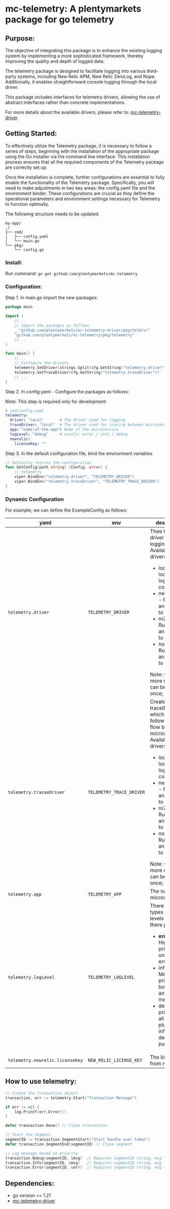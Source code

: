 # mc-telemetry: A plentymarkets package for go telemetry

## Purpose: 

The objective of integrating this package is to enhance the existing logging system by implementing a more sophisticated framework, thereby improving the quality and depth of logged data.

The telemetry package is designed to facilitate logging into various third-party systems, including New Relic APM, New Relic ZeroLog, and Nope. Additionally, it enables straightforward console logging through the local driver.

This package includes interfaces for telemetry drivers, allowing the use of abstract interfaces rather than concrete implementations.

For more details about the available drivers, please refer to: [mc-telemetry-driver](..%2Fmc-telemetry-driver). 


## Getting Started:

To effectively utilize the Telemetry package, it is necessary to follow a series of steps, beginning with the installation of the appropriate package using the Go installer via the command line interface. This installation process ensures that all the required components of the Telemetry package are correctly set up.

Once the installation is complete, further configurations are essential to fully enable the functionality of the Telemetry package. Specifically, you will need to make adjustments in two key areas: the config.yaml file and the environment binder. These configurations are crucial as they define the operational parameters and environment settings necessary for Telemetry to function optimally.

The following structure needs to be updated:

```
my-app/
./
├── cmd/
│   ├── config.yaml
│   └── main.go
└── pkg/
    └── config.go
```

### Install:
Run command: 
`go get github.com/plentymarkets/mc-telemetry`

### Configuration:
Step 1. In main.go import the new packages: 
```go
package main

import (
    //...
	// Import the packages as follows.
	_ "github.com/plentymarkets/mc-telemetry-driver/pkg/teldrvr"
	"github.com/plentymarkets/mc-telemetry/pkg/telemetry" 
    //...
)

func main() { 
    //...
	// Configure the drivers 
	telemetry.SetDriver(strings.Split(cfg.GetString("telemetry.driver"), ",")...)
	telemetry.SetTraceDriver(cfg.GetString("telemetry.traceDriver"))
    // ...
}

```

Step 2. In config.yaml - Configure the packages as follows:

Note: This step is required only for development 
```yaml
# cmd/config.yaml
telemetry:
  driver: "local"       # The driver used for logging
  traceDriver: "local"  # The driver used for tracing between microservice
  app: "name-of-the-app"# Name of the microservice
  logLevel: "debug"     # Levels: error / info / debug
  newrelic:
    licenseKey: ""
```

Step 3. In the default configuration file, bind the environment variables 

```go
// GetConfig returns the configuration
func GetConfig(path string) (Config, error) {
	// telemetry
	viper.BindEnv("telemetry.driver", "TELEMETRY_DRIVER")
	viper.BindEnv("telemetry.traceDriver", "TELEMETRY_TRACE_DRIVER")
}

```

### Dynamic Configuration

For example, we can define the ExampleConfig as follows:

<table>
    <thead>
        <tr>
            <th>yaml</th>
            <th>env</th>
            <th>description</th>
            <th>default</th>
        </tr>
    </thead>
    <tbody>
        <tr>
            <td><code>telemetry.driver</code></td>
            <td><code>TELEMETRY_DRIVER</code></td>
            <td>Thee trace driver used for logging:<br>
            Available drivers:
            <ul>
                <li>local - Run locally and log only to console</li>
                <li>newrelicAPM - Run locally and log only to console</li>
                <li>nrZerolog - Run locally and log only to console</li>
                <li>nopDriver - Run locally and log only to console</li>
            </ul>
            Note: One or more drivers can be used at once;
            </td>
            <td></td>
        </tr>
        <tr>
            <td><code>telemetry.traceeDriver</code></td>
            <td><code>TELEMETRY_TRACE_DRIVER</code></td>
            <td>Creates a traceID through which you can follow all the flow between microservices
            Available drivers:
            <ul>
                <li>local - Run locally and log only to console</li>
                <li>newrelicAPM - Run locally and log only to console</li>
                <li>nrZerolog - Run locally and log only to console</li>
                <li>nopDriver - Run locally and log only to console</li>
            </ul>
            Note: One or more drivers can be used at once;
            </td>
            <td></td>
        </tr>
        <tr>
            <td><code>telemetry.app</code></td>
            <td><code>TELEMETRY_APP</code></td>
            <td>The name of the microservice </td>
            <td></td>
        </tr>
        <tr>
            <td><code>telemetry.logLevel</code></td>
            <td><code>TELEMETRY_LOGLEVEL</code></td>
            <td> There are 3 types of log levels based on there priority
            <ul>
                <li><b>error</b> - Highest priority, logs only the errors</li>
                <li>info - Medium priority, logs both errors and info messages</li>
                <li>debug - Low priority, logs all levels plus extra info for debugging purposes</li>
            </ul>
            </td>
            <td>error</td>
        </tr>
        <tr>
            <td><code>telemetry.newrelic.licenseKey</code></td>
            <td><code>NEW_RELIC_LICENSE_KEY</code></td>
            <td>The licence key from newrelic</td>
            <td></td>
        </tr>
    </tbody>
</table>


## How to use telemetry:
```go
// Create the transaction object
transaction, err := telemetry.Start("Transaction Message")

if err != nil {
    log.Printf(err.Error())
}

defer transaction.Done() // Close transaction

// Start the Segment
segmentID := transaction.SegmentStart("Start handle user token")
defer transaction.SegmentEnd(segmentID) // Close segment

// Log message based on priority
transaction.Debug(segmentID, &msg)  // Requires segmentID string, msg *string
transaction.Info(segmentID, &msg)   // Requires segmentID string, msg *string
transaction.Error(segmentID, &err)  // Requires segmentID string, msg *error

```

## Dependencies: 
- go version >= 1.21
- [mc-telemetry-driver](https://github.com/plentymarkets/mc-telemetry-driverr)